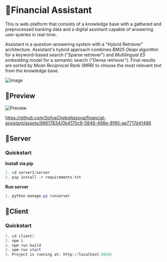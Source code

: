 # 📱Financial Assistant

This is web-platform that consists of a knowledge base with a gathered and preprocessed banking data and a digital assistant capable of answering user queries in real-time.

Assistant is a question-answering system with a "Hybrid Retriever" architecture. Assistant's hybrid approach combines _BM25 Okapi_ algorithm for a keyword-based search ("Sparse retriever") and _Multilingual E5 embedding model_ for a semantic search ("Dense retriever"). Final results are sorted by _Mean Reciprocal Rank (MRR)_ to choose the most relevant text from the knowledge base.

![image](https://github.com/SofyaCheboltasova/financial-assistant/assets/96617834/e9fe13c8-9b5e-49e8-895c-859fd0db8422)

## 🔌Preview

![Preview](https://github.com/SofyaCheboltasova/financial-assistant/assets/96617834/a0fb6934-890a-45d2-8af8-4e9f3bff732b)


https://github.com/SofyaCheboltasova/financial-assistant/assets/96617834/0b4170c9-5848-498e-8f90-ae7717d41486


## 🔌Server

### Quickstart

**Install via pip**

```powershell
1. cd server1/server
2. pip install -r requirements.txt
```

**Run server**

```powershell
1. python manage.py runserver
```

## 🔌Client

### Quickstart

```powershell
1. cd client/
2. npm i
3. npm run build
4. npm run start
5. Project is running at: http://localhost:8080/
```

